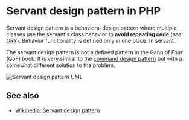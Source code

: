 # Servant design pattern in PHP

Servant design pattern is a behavioral design pattern where multiple classes
use the servant's class behavior to **avoid repeating code**
(*see: [DRY](https://en.wikipedia.org/wiki/Don%27t_repeat_yourself)*).
Behavior functionality is defined only in one place: In servant.

The servant design pattern is not a defined pattern in the Gang of Four (GoF)
book. It is very similar to the
[command design pattern](/php/oop/design-patterns/command.md)
but with a somewhat different solution to the problem.

![Servant design pattern UML](https://raw.githubusercontent.com/php-earth/PHP.earth/master/assets/images/oop/design-patterns/servant.png "Servant Design Pattern UML")

## See also

* [Wikipedia: Servant design pattern](https://en.wikipedia.org/wiki/Servant_(design_pattern))
